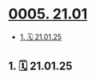 # [0005. 21.01](https://github.com/Tdahuyou/TNotes.footprints/tree/main/notes/0005.%2021.01)

<!-- region:toc -->

- [1. 🗓 21.01.25](#1--210125)

<!-- endregion:toc -->

## 1. 🗓 21.01.25

<Footprints :times="[2021, 1, 25, 23, 19]">
  <template #text-area>
    <p>wu~~~</p>
  </template>
  <template #image-list="{ openModal }">
    <img src="https://cdn.jsdelivr.net/gh/tnotesjs/imgs@main/2025-02-16-13-41-54.png" @click="openModal(0)"/>
  </template>
</Footprints>

